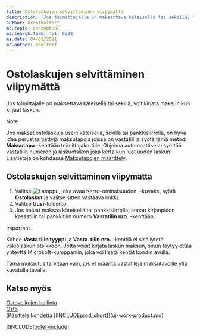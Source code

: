 ```yaml
---
title: Ostolaskujen selvittäminen viipymättä
description: 'Jos toimittajalle on maksettava käteisellä tai sekillä, tarvittava kirjaus voidaan tehdä laskua kirjattaessa.'
author: brentholtorf
ms.topic: conceptual
ms.search.form: '51, 9308'
ms.date: 04/01/2021
ms.author: bholtorf
---
```

# Ostolaskujen selvittäminen viipymättä

Jos toimittajalle on maksettava käteisellä tai sekillä, voit kirjata maksun kun kirjaat laskun.  

> [!NOTE]  
> Jos maksat ostolaskuja usein käteisellä, sekillä tai pankkisiirrolla, on hyvä idea perustaa tiettyjä maksutapoja joissa on vastatili ja syötä tämä metodi **Maksutapa** -kenttään toimittajakortille. Ohjelma automaattisesti syöttää vastatilin numeron ja laskuotsikon joka kerta kun luot uuden laskun. Lisätietoja on kohdassa [Maksutapojen määrittely](finance-payment-methods.md).  

## Ostolaskujen selvittäminen viipymättä

1. Valitse ![Lamppu, joka avaa Kerro-ominaisuuden.](media/ui-search/search_small.png "Kerro, mitä haluat tehdä") -kuvake, syötä **Ostolaskut** ja valitse sitten vastaava linkki.  
2. Valitse **Uusi**-toiminto.  
3. Jos haluat maksaa käteisellä tai pankkisiirrolla, annan kirjanpidon kassatilin tai pankkitilin numero **Vastatilin nro.** -kenttään.  

> [!IMPORTANT]  
> Kohde **Vasta tilin tyyppi** ja **Vasta. tilin nro.** -kenttiä ei sisällytetä vakiolaskun otsikkoon. Jotta voisit kirjata laskun maksun, sinun täytyy ottaa yhteyttä Microsoft-kumppaniin, joka voi lisätä kentät koodin avulla.  
>
> Tämä mukautus tarvitaan vain, jos et määritä vastatilejä maksutavoille yllä kuvatulla tavalla.

## Katso myös

[Ostovelkojen hallinta](payables-manage-payables.md)  
[Osto](purchasing-manage-purchasing.md)  
[Käsittele kohdetta [!INCLUDE[prod_short](includes/prod_short.md)]](ui-work-product.md)  


[!INCLUDE[footer-include](includes/footer-banner.md)]